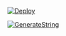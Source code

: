 [![Deploy](https://www.herokucdn.com/deploy/button.svg)](https://heroku.com/deploy?template=https://github.com/MUSKREXSTEAM/UFoVC)

[![GenerateString](https://img.shields.io/badge/repl.it-generateString-yellowgreen)](https://replit.com/@vorcl/generatestringsession#Ufo.py)
